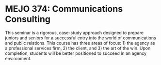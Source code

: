 # MEJO 374: Communications Consulting

This seminar is a rigorous, case-study approach designed to prepare juniors and seniors for a successful entry into the world of communications and public relations. This course has three areas of focus: 1) the agency as a professional services firm, 2) the client, and 3) the art of the win. Upon completion, students will be better positioned to succeed in an agency environment.